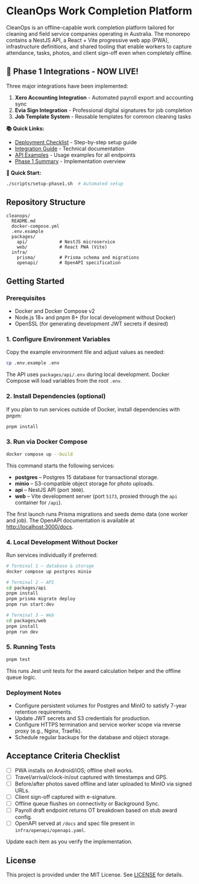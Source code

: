 # CleanOps Work Completion Platform

CleanOps is an offline-capable work completion platform tailored for cleaning and field service companies operating in Australia. The monorepo contains a NestJS API, a React + Vite progressive web app (PWA), infrastructure definitions, and shared tooling that enable workers to capture attendance, tasks, photos, and client sign-off even when completely offline.

## 🚀 Phase 1 Integrations - NOW LIVE!

Three major integrations have been implemented:

1. **Xero Accounting Integration** - Automated payroll export and accounting sync
2. **Evia Sign Integration** - Professional digital signatures for job completion
3. **Job Template System** - Reusable templates for common cleaning tasks

**📚 Quick Links:**
- [Deployment Checklist](DEPLOYMENT_CHECKLIST.md) - Step-by-step setup guide
- [Integration Guide](INTEGRATION_GUIDE.md) - Technical documentation
- [API Examples](API_EXAMPLES.md) - Usage examples for all endpoints
- [Phase 1 Summary](PHASE1_SUMMARY.md) - Implementation overview

**🎯 Quick Start:**
```bash
./scripts/setup-phase1.sh  # Automated setup
```

## Repository Structure

```
cleanops/
  README.md
  docker-compose.yml
  .env.example
  packages/
    api/            # NestJS microservice
    web/            # React PWA (Vite)
  infra/
    prisma/         # Prisma schema and migrations
    openapi/        # OpenAPI specification
```

## Getting Started

### Prerequisites

* Docker and Docker Compose v2
* Node.js 18+ and pnpm 8+ (for local development without Docker)
* OpenSSL (for generating development JWT secrets if desired)

### 1. Configure Environment Variables

Copy the example environment file and adjust values as needed:

```bash
cp .env.example .env
```

The API uses `packages/api/.env` during local development. Docker Compose will load variables from the root `.env`.

### 2. Install Dependencies (optional)

If you plan to run services outside of Docker, install dependencies with pnpm:

```bash
pnpm install
```

### 3. Run via Docker Compose

```bash
docker compose up --build
```

This command starts the following services:

* **postgres** – Postgres 15 database for transactional storage.
* **minio** – S3-compatible object storage for photo uploads.
* **api** – NestJS API (port `3000`).
* **web** – Vite development server (port `5173`, proxied through the `api` container for `/api`).

The first launch runs Prisma migrations and seeds demo data (one worker and job). The OpenAPI documentation is available at [http://localhost:3000/docs](http://localhost:3000/docs).

### 4. Local Development Without Docker

Run services individually if preferred:

```bash
# Terminal 1 – database & storage
docker compose up postgres minio

# Terminal 2 – API
cd packages/api
pnpm install
pnpm prisma migrate deploy
pnpm run start:dev

# Terminal 3 – Web
cd packages/web
pnpm install
pnpm run dev
```

### 5. Running Tests

```bash
pnpm test
```

This runs Jest unit tests for the award calculation helper and the offline queue logic.

### Deployment Notes

* Configure persistent volumes for Postgres and MinIO to satisfy 7-year retention requirements.
* Update JWT secrets and S3 credentials for production.
* Configure HTTPS termination and service worker scope via reverse proxy (e.g., Nginx, Traefik).
* Schedule regular backups for the database and object storage.

## Acceptance Criteria Checklist

- [ ] PWA installs on Android/iOS; offline shell works.
- [ ] Travel/arrival/clock-in/out captured with timestamps and GPS.
- [ ] Before/after photos saved offline and later uploaded to MinIO via signed URLs.
- [ ] Client sign-off captured with e-signature.
- [ ] Offline queue flushes on connectivity or Background Sync.
- [ ] Payroll draft endpoint returns OT breakdown based on stub award config.
- [ ] OpenAPI served at `/docs` and spec file present in `infra/openapi/openapi.yaml`.

Update each item as you verify the implementation.

## License

This project is provided under the MIT License. See [LICENSE](LICENSE) for details.
